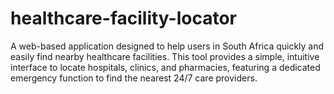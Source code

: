 # healthcare-facility-locator
A web-based application designed to help users in South Africa quickly and easily find nearby healthcare facilities. This tool provides a simple, intuitive interface to locate hospitals, clinics, and pharmacies, featuring a dedicated emergency function to find the nearest 24/7 care providers.
